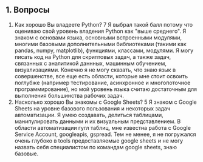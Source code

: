 ## 1. Вопросы

1) Как хорошо Вы владеете Python? 
7
Я выбрал такой балл потому что оцениваю свой уровень владения Python как "выше среднего". Я знаком с основами языка, основными встроенными модулями, многими базовыми дополнительными библиотеками (такими как pandas, numpy, matplotlib), функциями, классами, модулями. Я могу писать код на Python для скриптовых задач, а также задач, связанных с аналитикой даннных, машинным обучением, визуализациями. Конечно я не могу сказать, что знаю язык в совершенстве, все еще есть области, которые мне стоит освоить поглубже (например тестирование, асинхронное и многопоточное программирование), но мой уровень языка считаю достаточным для выполнения большинства рабочих задач.
2) Насколько хорошо Вы знакомы с Google Sheets?
5
Я знаком с Google Sheets на уровне базового пользования и некоторых задач автоматизации. Я умею создавать, делиться таблицами, манипулировать данными и их визуальным представлением. В области автоматизации гугл таблиц, мне известна работа с Google Service Account, googleapis, gspread. Тем не менее, я не погружался очень глубоко в tools предоставляемые google sheets и не могу назвать себя специалистом по командам google sheets, знаю базовые.
